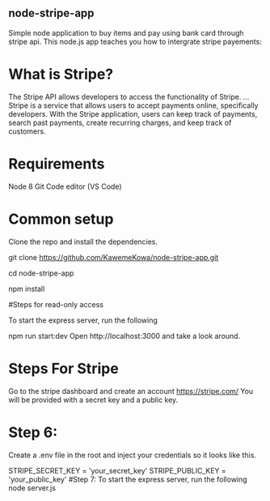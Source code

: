 ## node-stripe-app
Simple node application to buy items and pay using bank card through stripe api. This node.js app teaches you how to intergrate stripe payements:


# What is Stripe?
The Stripe API allows developers to access the functionality of Stripe. ... Stripe is a service that allows users to accept payments online, specifically developers. With the Stripe application, users can keep track of payments, search past payments, create recurring charges, and keep track of customers.

# Requirements
Node 8
Git
Code editor (VS Code)

# Common setup
Clone the repo and install the dependencies.

git clone https://github.com/KawemeKowa/node-stripe-app.git 

cd node-stripe-app

npm install

#Steps for read-only access

To start the express server, run the following

npm run start:dev
Open http://localhost:3000 and take a look around.

# Steps For Stripe
Go to the stripe dashboard and create an account https://stripe.com/
You will be provided with a secret key and a public key.

# Step 6: 
Create a .env file in the root and inject your credentials so it looks like this.

STRIPE_SECRET_KEY = 'your_secret_key'
STRIPE_PUBLIC_KEY = 'your_public_key'
#Step 7: To start the express server, run the following
node server.js
